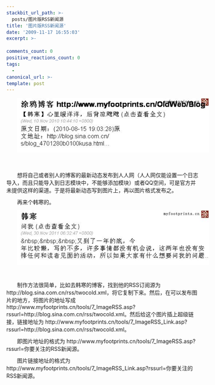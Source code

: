 ```yaml
---
stackbit_url_path: >-
  posts/图片版RSS新闻源
title: '图片版RSS新闻源'
date: '2009-11-17 16:55:03'
excerpt: >-
  
comments_count: 0
positive_reactions_count: 0
tags: 
  - 
canonical_url: >-
template: post
---
```

<div style="text-indent: 2em;"><p><a target="_blank" href="http://www.myfootprints.cn/tools/7_ImageRSS_Link.asp?rssurl=http://www.myfootprints.cn/blog/rss.xml"><img alt="涂鸦博客最新动态" src="https://raw.githubusercontent.com/Jeff-Tian/blogengine.net/master/Source/BlogEngine/BlogEngine.NET/App_Data/files/image_408.png"></a></p><p>&nbsp;</p><p style="margin-top: 0px; margin-right: 0px; margin-bottom: 0.8em; margin-left: 0px; padding-top: 0px; padding-right: 0px; padding-bottom: 0px; padding-left: 0px; ">想将自己或者别人的博客的最新动态发布到人人网（人人网仅能设置一个日志导入，而且只能导入到日志模块中，不能够添加模块）或者QQ空间，可是官方并未提供这样的渠道。于是将最新动态写到图片上，再以图片格式发布之。</p><p style="margin-top: 0px; margin-right: 0px; margin-bottom: 0.8em; margin-left: 0px; padding-top: 0px; padding-right: 0px; padding-bottom: 0px; padding-left: 0px; ">再来个韩寒的。</p><p style="margin-top: 0px; margin-right: 0px; margin-bottom: 0.8em; margin-left: 0px; padding-top: 0px; padding-right: 0px; padding-bottom: 0px; padding-left: 0px; "><a target="_blank" href="http://www.myfootprints.cn/tools/7_ImageRSS_Link.asp?rssurl=http://blog.sina.com.cn/rss/twocold.xml"><img alt="韩寒博客最新动态" src="https://raw.githubusercontent.com/Jeff-Tian/blogengine.net/master/Source/BlogEngine/BlogEngine.NET/App_Data/files/image_409.png"></a></p><p style="margin-top: 0px; margin-right: 0px; margin-bottom: 0.8em; margin-left: 0px; padding-top: 0px; padding-right: 0px; padding-bottom: 0px; padding-left: 0px; ">&nbsp;</p><p style="margin-top: 0px; margin-right: 0px; margin-bottom: 0.8em; margin-left: 0px; padding-top: 0px; padding-right: 0px; padding-bottom: 0px; padding-left: 0px; ">制作方法很简单，比如去韩寒的博客，找到他的RSS订阅源为http://blog.sina.com.cn/rss/twocold.xml，将它复制下来。然后，在可以发布图片的地方，将图片的地址写成 http://www.myfootprints.cn/tools/7_ImageRSS.asp?rssurl=http://blog.sina.com.cn/rss/twocold.xml。然后给这个图片插上超级链接，链接地址为 http://www.myfootprints.cn/tools/7_ImageRSS_Link.asp?rssurl=http://blog.sina.com.cn/rss/twocold.xml。</p><p style="margin-top: 0px; margin-right: 0px; margin-bottom: 0.8em; margin-left: 0px; padding-top: 0px; padding-right: 0px; padding-bottom: 0px; padding-left: 0px; ">即图片地址的格式为 http://www.myfootprints.cn/tools/7_ImageRSS.asp?rssurl=你要关注的RSS新闻源。</p><p style="margin-top: 0px; margin-right: 0px; margin-bottom: 0.8em; margin-left: 0px; padding-top: 0px; padding-right: 0px; padding-bottom: 0px; padding-left: 0px; ">图片链接地址的格式为 http://www.myfootprints.cn/tools/7_ImageRSS_Link.asp?rssurl=你要关注的RSS新闻源。</p><p>&nbsp;</p><p>&nbsp;</p></div>